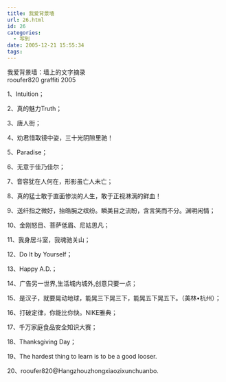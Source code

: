 ```yaml
---
title: 我爱背景墙
url: 26.html
id: 26
categories:
  - 写到
date: 2005-12-21 15:55:34
tags:
---
```


我爱背景墙：墙上的文字摘录  
rooufer820 graffiti 2005  
  
1、Intuition；  
  
2、真的魅力Truth；  
  
3、唐人街；  
  
4、劝君惜取镜中姿，三十光阴隙里驰！  
  
5、Paradise；  
  
6、无意于佳乃佳尔；  
  
7、音容犹在人何在，形影虽亡人未亡；  
  
8、真的猛士敢于直面惨淡的人生，敢于正视淋漓的鲜血！  
  
9、送纤指之微好，抬皓腕之缤纷。瞬美目之流盼，含言笑而不分。渊明闲情；  
  
10、金刚怒目、菩萨低眉、尼姑思凡；  
  
11、我身居斗室，我魂驰关山；  
  
12、Do It by Yourself；  
  
13、Happy A.D.；  
  
14、广告另一世界,生活城内城外,创意只要一点；  
  
15、是汉子，就要晃动地球，能晃三下晃三下，能晃五下晃五下。（美林•杭州）；  
  
16、打破定律，你能比你快。NIKE雅典；  
  
17、千万家庭食品安全知识大赛；  
  
18、Thanksgiving Day；  
  
19、The hardest thing to learn is to be a good looser.  
  
20、rooufer820@Hangzhouzhongxiaozixunchuanbo.